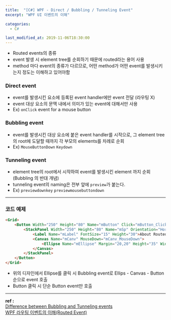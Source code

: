 ```yaml
---
title:  "[C#] WPF - Direct / Bubbling / Tunneling Event"
excerpt: "WPF UI 이벤트의 이해"

categories:
  - C#

last_modified_at: 2019-11-06T18:30:00
---
```


- Routed events의 종류
- event 발생 시 element tree를 순회하기 때문에 routed라는 용어 사용
- method 마다 event의 종류가 다르므로, 어떤 method가 어떤 event를 발생시키는지 정도는 이해하고 있어야함

### Direct event
- event를 발생시킨 요소에 등록된 event handler에만 event 전달 (라우팅 X)
- event 대상 요소의 문맥 내에서 의미가 있는 event에 대해서만 사용
- Ex) `onClick` event for a mouse button

### Bubbling event
- event를 발생시킨 대상 요소에 붙은 event handler를 시작으로, 그 element tree의 root에 도달할 때까지 각 부모의 elements를 차례로 순회
- Ex) `MouseButtonDown` `Keydown`

### Tunneling event
- element tree의 root에서 시작하여 event를 발생시킨 element 까지 순회 (Bubbling 의 반대 개념)
- tunneling event의 naming은 전부 앞에 `preview`가 붙는다.
- Ex) `previewdownkey` `previewmousebuttondown`


----
### 코드 예제

```html
<Grid>
    <Button Width="250" Height="80" Name="mButton" Click="mButton_Click">
        <StackPanel Width="250" Height="80" Name="mSp" Orientation="Horizontal" >
            <Label Name="mLabel" FontSize="15" Height="30">About RoutedEvent</Label>
            <Canvas Name="mCanv" MouseDown="mCanv_MouseDown">
                <Ellipse Name="mEllipse" Margin="20,20" Height="35" Width="35" Fill="HotPink" MouseDown="mEllipse_MouseDown"/>
            </Canvas>
        </StackPanel>
    </Button>
</Grid>
```

- 위의 디자인에서 Ellipse를 클릭 시 Bubbling event로 Ellips - Canvas - Button 순으로 event 호출
- Button 클릭 시 단순 Button event만 호출

----
**ref :**  
[Difference between Bubbling and Tunneling events](https://stackoverflow.com/questions/16736444/difference-between-bubbling-and-tunneling-events?utm_medium=organic&utm_source=google_rich_qa&utm_campaign=google_rich_qa)  
[WPF 라우팅 이벤트의 이해(Routed Event)](https://m.blog.naver.com/PostView.nhn?blogId=nersion&logNo=140141234092&proxyReferer=https%3A%2F%2Fwww.google.com%2F)

